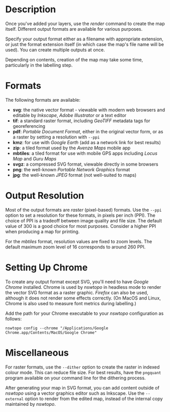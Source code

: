 # Description

Once you've added your layers, use the *render* command to create the map itself. Different output formats are available for various purposes.

Specify your output format either as a filename with appropriate extension, or just the format extension itself (in which case the map's file name will be used). You can create multiple outputs at once.

Depending on contents, creation of the map may take some time, particularly in the labelling step.

# Formats

The following formats are available:

* **svg**: the native vector format - viewable with modern web browsers and editable by *Inkscape*, *Adobe Illustrator* or a text editor
* **tif**: a standard raster format, including *GeoTIFF* metadata tags for georeferencing
* **pdf**: *Portable Document Format*, either in the original vector form, or as a raster by setting a resolution with `--ppi`
* **kmz**: for use with *Google Earth* (add as a network link for best results)
* **zip**: a tiled format used by the *Avenza Maps* mobile app
* **mbtiles**: a tiled format for use with mobile GPS apps including *Locus Map* and *Guru Maps*
* **svgz**: a compressed SVG format, viewable directly in some browsers
* **png**: the well-known *Portable Network Graphics* format
* **jpg**: the well-known *JPEG* format (not well-suited to maps)

# Output Resolution

Most of the output formats are *raster* (pixel-based) formats. Use the `--ppi` option to set a resolution for these formats, in pixels per inch (PPI). The choice of PPI is a tradeoff between image quality and file size. The default value of 300 is a good choice for most purposes. Consider a higher PPI when producing a map for printing.

For the *mbtiles* format, resolution values are fixed to zoom levels. The default maximum zoom level of 16 corresponds to around 260 PPI.

# Setting Up Chrome

To create any output format except SVG, you'll need to have *Google Chrome* installed. Chrome is used by *nswtopo* in headless mode to render the vector SVG format as a raster graphic. *Firefox* can also be used, although it does not render some effects correctly. (On MacOS and Linux, Chrome is also used to measure font metrics during labelling.)

Add the path for your Chrome executable to your *nswtopo* configuration as follows:

```
nswtopo config --chrome "/Applications/Google Chrome.app/Contents/MacOS/Google Chrome"
```

# Miscellaneous

For raster formats, use the `--dither` option to create the raster in indexed colour mode. This can reduce file size. For best results, have the `pngquant` program available on your command line for the dithering process.

After generating your map in SVG format, you can add content outside of *nswtopo* using a vector graphics editor such as Inkscape. Use the `--external` option to render from the edited map, instead of the internal copy maintained by *nswtopo*.

